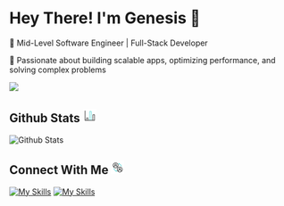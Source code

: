 # Hey There! I'm Genesis :wave:

🚀 Mid-Level Software Engineer | Full-Stack Developer

🔧 Passionate about building scalable apps, optimizing performance, and solving complex problems

<p align="left">
  <a>
    <img src="https://skillicons.dev/icons?i=nodejs,angular,react,vite,php,javascript,css,scss,styledcomponents,nestjs,express,graphql,mysql,postgres,supabase,figma,xd,ai,ps,aws,docker,git,githubactions,linux,debian,devto" />
  </a>
</p>

## **Github Stats** ![alt text](assets/bar-chart.gif)

![Github Stats](https://github-readme-stats.vercel.app/api/top-langs/?username=genesisbertiz&theme=default&show_icons=true&hide_border=true&layout=compact)

## **Connect With Me** ![alt text](assets/connect.gif)

[![My Skills](https://skillicons.dev/icons?i=linkedin&perline=3)](https://www.linkedin.com/in/genesisbertiz/)
[![My Skills](https://skillicons.dev/icons?i=html&perline=3)](https://genesisbertiz.vercel.app)
